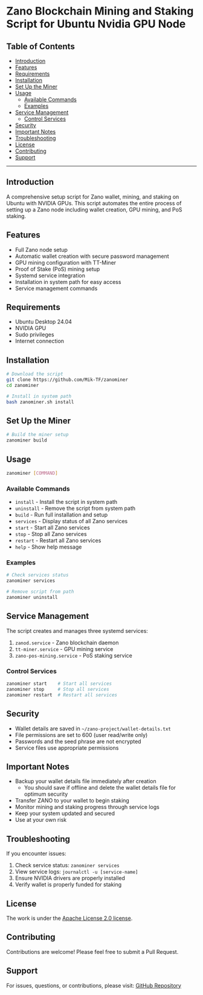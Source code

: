<h1> Zano Blockchain Mining and Staking Script for Ubuntu Nvidia GPU Node </h1>

<h2>Table of Contents</h2>

- [Introduction](#introduction)
- [Features](#features)
- [Requirements](#requirements)
- [Installation](#installation)
- [Set Up the Miner](#set-up-the-miner)
- [Usage](#usage)
  - [Available Commands](#available-commands)
  - [Examples](#examples)
- [Service Management](#service-management)
  - [Control Services](#control-services)
- [Security](#security)
- [Important Notes](#important-notes)
- [Troubleshooting](#troubleshooting)
- [License](#license)
- [Contributing](#contributing)
- [Support](#support)

---

## Introduction

A comprehensive setup script for Zano wallet, mining, and staking on Ubuntu with NVIDIA GPUs. This script automates the entire process of setting up a Zano node including wallet creation, GPU mining, and PoS staking.

## Features

- Full Zano node setup
- Automatic wallet creation with secure password management
- GPU mining configuration with TT-Miner
- Proof of Stake (PoS) mining setup
- Systemd service integration
- Installation in system path for easy access
- Service management commands

## Requirements

- Ubuntu Desktop 24.04
- NVIDIA GPU
- Sudo privileges
- Internet connection

## Installation

```bash
# Download the script
git clone https://github.com/Mik-TF/zanominer
cd zanominer

# Install in system path
bash zanominer.sh install
```

## Set Up the Miner

```bash
# Build the miner setup
zanominer build
```

## Usage

```bash
zanominer [COMMAND]
```

### Available Commands

- `install` - Install the script in system path
- `uninstall` - Remove the script from system path
- `build` - Run full installation and setup
- `services` - Display status of all Zano services
- `start` - Start all Zano services
- `stop` - Stop all Zano services
- `restart` - Restart all Zano services
- `help` - Show help message

### Examples

```bash
# Check services status
zanominer services

# Remove script from path
zanominer uninstall
```

## Service Management

The script creates and manages three systemd services:
1. `zanod.service` - Zano blockchain daemon
2. `tt-miner.service` - GPU mining service
3. `zano-pos-mining.service` - PoS staking service

### Control Services

```bash
zanominer start    # Start all services
zanominer stop     # Stop all services
zanominer restart  # Restart all services
```

## Security

- Wallet details are saved in `~/zano-project/wallet-details.txt`
- File permissions are set to 600 (user read/write only)
- Passwords and the seed phrase are not encrypted
- Service files use appropriate permissions

## Important Notes

- Backup your wallet details file immediately after creation
  - You should save if offline and delete the wallet details file for optimum security 
- Transfer ZANO to your wallet to begin staking
- Monitor mining and staking progress through service logs
- Keep your system updated and secured
- Use at your own risk

## Troubleshooting

If you encounter issues:
1. Check service status: `zanominer services`
2. View service logs: `journalctl -u [service-name]`
3. Ensure NVIDIA drivers are properly installed
4. Verify wallet is properly funded for staking

## License

The work is under the [Apache License 2.0 license](./LICENSE).

## Contributing

Contributions are welcome! Please feel free to submit a Pull Request.

## Support

For issues, questions, or contributions, please visit:
[GitHub Repository](https://github.com/Mik-TF/zanominer)
